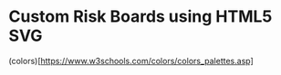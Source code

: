 # Custom Risk Boards using HTML5 SVG

(colors)[https://www.w3schools.com/colors/colors_palettes.asp]
